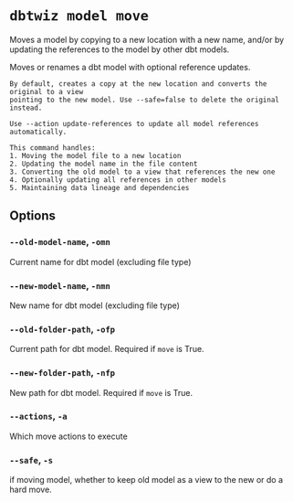 # `dbtwiz model move`

Moves a model by copying to a new location with a new name,
and/or by updating the references to the model by other dbt models.

Moves or renames a dbt model with optional reference updates.
    
    By default, creates a copy at the new location and converts the original to a view
    pointing to the new model. Use --safe=false to delete the original instead.
    
    Use --action update-references to update all model references automatically.
    
    This command handles:
    1. Moving the model file to a new location
    2. Updating the model name in the file content
    3. Converting the old model to a view that references the new one
    4. Optionally updating all references in other models
    5. Maintaining data lineage and dependencies
    
## Options

### `--old-model-name`, `-omn`

Current name for dbt model (excluding file type)

### `--new-model-name`, `-nmn`

New name for dbt model (excluding file type)

### `--old-folder-path`, `-ofp`

Current path for dbt model. Required if `move` is True.

### `--new-folder-path`, `-nfp`

New path for dbt model. Required if `move` is True.

### `--actions`, `-a`

Which move actions to execute

### `--safe`, `-s`

if moving model, whether to keep old model as a view to the new or do a hard move.
